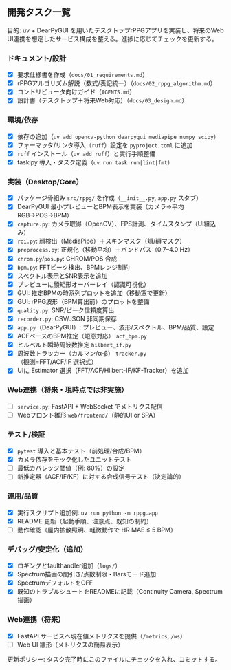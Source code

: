 ## 開発タスク一覧

目的: uv + DearPyGUI を用いたデスクトップrPPGアプリを実装し、将来のWeb UI連携を想定したサービス構成を整える。進捗に応じてチェックを更新する。

### ドキュメント/設計
- [x] 要求仕様書を作成（`docs/01_requirements.md`）
- [x] rPPGアルゴリズム解説（数式$/$表記統一）（`docs/02_rppg_algorithm.md`）
- [x] コントリビュータ向けガイド（`AGENTS.md`）
- [x] 設計書（デスクトップ＋将来Web対応）（`docs/03_design.md`）

### 環境/依存
- [x] 依存の追加（`uv add opencv-python dearpygui mediapipe numpy scipy`）
- [x] フォーマッタ/リンタ導入（`ruff`）設定を `pyproject.toml` に追加
- [x] `ruff` インストール（`uv add ruff`）と実行手順整備
- [x] taskipy 導入・タスク定義（`uv run task run|lint|fmt`）

### 実装（Desktop/Core）
- [x] パッケージ骨組み `src/rppg/` を作成（`__init__.py`, `app.py` スタブ）
- [x] DearPyGUI 最小プレビューとBPM表示を実装（カメラ→平均RGB→POS→BPM）
- [x] `capture.py`: カメラ取得（OpenCV）、FPS計測、タイムスタンプ（UI組込み）
- [x] `roi.py`: 顔検出（MediaPipe）＋スキンマスク（頬/額マスク）
- [x] `preprocess.py`: 正規化（移動平均）＋バンドパス（0.7–4.0 Hz）
- [x] `chrom.py`/`pos.py`: CHROM/POS 合成
- [x] `bpm.py`: FFTピーク検出、BPMレンジ制約
- [x] スペクトル表示とSNR表示を追加
- [x] プレビューに顔矩形オーバーレイ（認識可視化）
- [x] GUI: 推定BPMの時系列プロットを追加（移動窓で更新）
- [x] GUI: rPPG波形（BPM算出前）のプロットを整備
- [x] `quality.py`: SNR/ピーク信頼度算出
- [x] `recorder.py`: CSV/JSON 非同期保存
- [x] `app.py`（DearPyGUI）: プレビュー、波形/スペクトル、BPM/品質、設定
- [x] ACFベースのBPM推定（短窓対応） `acf_bpm.py`
- [x] ヒルベルト瞬時周波数推定 `hilbert_if.py`
- [x] 周波数トラッカー（カルマン/α-β） `tracker.py`（観測=FFT/ACF/IF 選択式）
- [x] UIに Estimator 選択（FFT/ACF/Hilbert-IF/KF-Tracker）を追加

### Web連携（将来・現時点では非実施）
- [ ] `service.py`: FastAPI + WebSocket でメトリクス配信
- [ ] Webフロント雛形 `web/frontend/`（静的UI or SPA）

### テスト/検証
- [x] `pytest` 導入と基本テスト（前処理/合成/BPM）
- [x] カメラ依存をモック化したユニットテスト
- [ ] 最低カバレッジ閾値（例: 80%）の設定
 - [ ] 新推定器（ACF/IF/KF）に対する合成信号テスト（決定論的）

### 運用/品質
- [x] 実行スクリプト追加例: `uv run python -m rppg.app`
- [x] README 更新（起動手順、注意点、既知の制約）
- [ ] 動作確認（屋内拡散照明、軽微動作で HR MAE ≤ 5 BPM）

### デバッグ/安定化（追加）
- [x] ロギングとfaulthandler追加（`logs/`）
- [x] Spectrum描画の間引き/点数制限・Barsモード追加
- [x] SpectrumデフォルトをOFF
 - [x] 既知のトラブルシュートをREADMEに記載（Continuity Camera, Spectrum描画）

### Web連携（将来）
- [x] FastAPI サービスへ現在値メトリクスを提供（`/metrics`, `/ws`）
- [ ] Web UI 雛形（メトリクスの簡易表示）

更新ポリシー: タスク完了時にこのファイルにチェックを入れ、コミットする。
